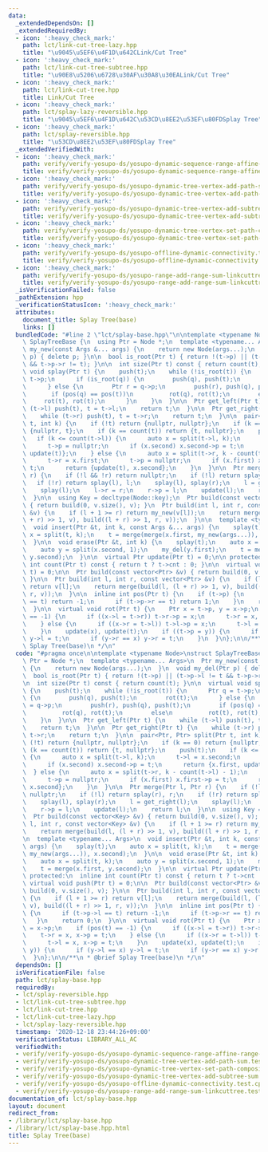 ```yaml
---
data:
  _extendedDependsOn: []
  _extendedRequiredBy:
  - icon: ':heavy_check_mark:'
    path: lct/link-cut-tree-lazy.hpp
    title: "\u9045\u5EF6\u4F1D\u642CLink/Cut Tree"
  - icon: ':heavy_check_mark:'
    path: lct/link-cut-tree-subtree.hpp
    title: "\u90E8\u5206\u6728\u30AF\u30A8\u30EALink/Cut Tree"
  - icon: ':heavy_check_mark:'
    path: lct/link-cut-tree.hpp
    title: Link/Cut Tree
  - icon: ':heavy_check_mark:'
    path: lct/splay-lazy-reversible.hpp
    title: "\u9045\u5EF6\u4F1D\u642C\u53CD\u8EE2\u53EF\u80FDSplay Tree"
  - icon: ':heavy_check_mark:'
    path: lct/splay-reversible.hpp
    title: "\u53CD\u8EE2\u53EF\u80FDSplay Tree"
  _extendedVerifiedWith:
  - icon: ':heavy_check_mark:'
    path: verify/verify-yosupo-ds/yosupo-dynamic-sequence-range-affine-range-sum-splay.test.cpp
    title: verify/verify-yosupo-ds/yosupo-dynamic-sequence-range-affine-range-sum-splay.test.cpp
  - icon: ':heavy_check_mark:'
    path: verify/verify-yosupo-ds/yosupo-dynamic-tree-vertex-add-path-sum.test.cpp
    title: verify/verify-yosupo-ds/yosupo-dynamic-tree-vertex-add-path-sum.test.cpp
  - icon: ':heavy_check_mark:'
    path: verify/verify-yosupo-ds/yosupo-dynamic-tree-vertex-add-subtree-sum.test.cpp
    title: verify/verify-yosupo-ds/yosupo-dynamic-tree-vertex-add-subtree-sum.test.cpp
  - icon: ':heavy_check_mark:'
    path: verify/verify-yosupo-ds/yosupo-dynamic-tree-vertex-set-path-composite.test.cpp
    title: verify/verify-yosupo-ds/yosupo-dynamic-tree-vertex-set-path-composite.test.cpp
  - icon: ':heavy_check_mark:'
    path: verify/verify-yosupo-ds/yosupo-offline-dynamic-connectivity.test.cpp
    title: verify/verify-yosupo-ds/yosupo-offline-dynamic-connectivity.test.cpp
  - icon: ':heavy_check_mark:'
    path: verify/verify-yosupo-ds/yosupo-range-add-range-sum-linkcuttree.test.cpp
    title: verify/verify-yosupo-ds/yosupo-range-add-range-sum-linkcuttree.test.cpp
  _isVerificationFailed: false
  _pathExtension: hpp
  _verificationStatusIcon: ':heavy_check_mark:'
  attributes:
    document_title: Splay Tree(base)
    links: []
  bundledCode: "#line 2 \"lct/splay-base.hpp\"\n\ntemplate <typename Node>\nstruct\
    \ SplayTreeBase {\n  using Ptr = Node *;\n  template <typename... Args>\n  Ptr\
    \ my_new(const Args &... args) {\n    return new Node(args...);\n  }\n  void my_del(Ptr\
    \ p) { delete p; }\n\n  bool is_root(Ptr t) { return !(t->p) || (t->p->l != t\
    \ && t->p->r != t); }\n\n  int size(Ptr t) const { return count(t); }\n\n  virtual\
    \ void splay(Ptr t) {\n    push(t);\n    while (!is_root(t)) {\n      Ptr q =\
    \ t->p;\n      if (is_root(q)) {\n        push(q), push(t);\n        rot(t);\n\
    \      } else {\n        Ptr r = q->p;\n        push(r), push(q), push(t);\n \
    \       if (pos(q) == pos(t))\n          rot(q), rot(t);\n        else\n     \
    \     rot(t), rot(t);\n      }\n    }\n  }\n\n  Ptr get_left(Ptr t) {\n    while\
    \ (t->l) push(t), t = t->l;\n    return t;\n  }\n\n  Ptr get_right(Ptr t) {\n\
    \    while (t->r) push(t), t = t->r;\n    return t;\n  }\n\n  pair<Ptr, Ptr> split(Ptr\
    \ t, int k) {\n    if (!t) return {nullptr, nullptr};\n    if (k == 0) return\
    \ {nullptr, t};\n    if (k == count(t)) return {t, nullptr};\n    push(t);\n \
    \   if (k <= count(t->l)) {\n      auto x = split(t->l, k);\n      t->l = x.second;\n\
    \      t->p = nullptr;\n      if (x.second) x.second->p = t;\n      return {x.first,\
    \ update(t)};\n    } else {\n      auto x = split(t->r, k - count(t->l) - 1);\n\
    \      t->r = x.first;\n      t->p = nullptr;\n      if (x.first) x.first->p =\
    \ t;\n      return {update(t), x.second};\n    }\n  }\n\n  Ptr merge(Ptr l, Ptr\
    \ r) {\n    if (!l && !r) return nullptr;\n    if (!l) return splay(r), r;\n \
    \   if (!r) return splay(l), l;\n    splay(l), splay(r);\n    l = get_right(l);\n\
    \    splay(l);\n    l->r = r;\n    r->p = l;\n    update(l);\n    return l;\n\
    \  }\n\n  using Key = decltype(Node::key);\n  Ptr build(const vector<Key> &v)\
    \ { return build(0, v.size(), v); }\n  Ptr build(int l, int r, const vector<Key>\
    \ &v) {\n    if (l + 1 >= r) return my_new(v[l]);\n    return merge(build(l, (l\
    \ + r) >> 1, v), build((l + r) >> 1, r, v));\n  }\n\n  template <typename... Args>\n\
    \  void insert(Ptr &t, int k, const Args &... args) {\n    splay(t);\n    auto\
    \ x = split(t, k);\n    t = merge(merge(x.first, my_new(args...)), x.second);\n\
    \  }\n\n  void erase(Ptr &t, int k) {\n    splay(t);\n    auto x = split(t, k);\n\
    \    auto y = split(x.second, 1);\n    my_del(y.first);\n    t = merge(x.first,\
    \ y.second);\n  }\n\n  virtual Ptr update(Ptr t) = 0;\n\n protected:\n  inline\
    \ int count(Ptr t) const { return t ? t->cnt : 0; }\n\n  virtual void push(Ptr\
    \ t) = 0;\n\n  Ptr build(const vector<Ptr> &v) { return build(0, v.size(), v);\
    \ }\n\n  Ptr build(int l, int r, const vector<Ptr> &v) {\n    if (l + 1 >= r)\
    \ return v[l];\n    return merge(build(l, (l + r) >> 1, v), build((l + r) >> 1,\
    \ r, v));\n  }\n\n  inline int pos(Ptr t) {\n    if (t->p) {\n      if (t->p->l\
    \ == t) return -1;\n      if (t->p->r == t) return 1;\n    }\n    return 0;\n\
    \  }\n\n  virtual void rot(Ptr t) {\n    Ptr x = t->p, y = x->p;\n    if (pos(t)\
    \ == -1) {\n      if ((x->l = t->r)) t->r->p = x;\n      t->r = x, x->p = t;\n\
    \    } else {\n      if ((x->r = t->l)) t->l->p = x;\n      t->l = x, x->p = t;\n\
    \    }\n    update(x), update(t);\n    if ((t->p = y)) {\n      if (y->l == x)\
    \ y->l = t;\n      if (y->r == x) y->r = t;\n    }\n  }\n};\n\n/**\n * @brief\
    \ Splay Tree(base)\n */\n"
  code: "#pragma once\n\ntemplate <typename Node>\nstruct SplayTreeBase {\n  using\
    \ Ptr = Node *;\n  template <typename... Args>\n  Ptr my_new(const Args &... args)\
    \ {\n    return new Node(args...);\n  }\n  void my_del(Ptr p) { delete p; }\n\n\
    \  bool is_root(Ptr t) { return !(t->p) || (t->p->l != t && t->p->r != t); }\n\
    \n  int size(Ptr t) const { return count(t); }\n\n  virtual void splay(Ptr t)\
    \ {\n    push(t);\n    while (!is_root(t)) {\n      Ptr q = t->p;\n      if (is_root(q))\
    \ {\n        push(q), push(t);\n        rot(t);\n      } else {\n        Ptr r\
    \ = q->p;\n        push(r), push(q), push(t);\n        if (pos(q) == pos(t))\n\
    \          rot(q), rot(t);\n        else\n          rot(t), rot(t);\n      }\n\
    \    }\n  }\n\n  Ptr get_left(Ptr t) {\n    while (t->l) push(t), t = t->l;\n\
    \    return t;\n  }\n\n  Ptr get_right(Ptr t) {\n    while (t->r) push(t), t =\
    \ t->r;\n    return t;\n  }\n\n  pair<Ptr, Ptr> split(Ptr t, int k) {\n    if\
    \ (!t) return {nullptr, nullptr};\n    if (k == 0) return {nullptr, t};\n    if\
    \ (k == count(t)) return {t, nullptr};\n    push(t);\n    if (k <= count(t->l))\
    \ {\n      auto x = split(t->l, k);\n      t->l = x.second;\n      t->p = nullptr;\n\
    \      if (x.second) x.second->p = t;\n      return {x.first, update(t)};\n  \
    \  } else {\n      auto x = split(t->r, k - count(t->l) - 1);\n      t->r = x.first;\n\
    \      t->p = nullptr;\n      if (x.first) x.first->p = t;\n      return {update(t),\
    \ x.second};\n    }\n  }\n\n  Ptr merge(Ptr l, Ptr r) {\n    if (!l && !r) return\
    \ nullptr;\n    if (!l) return splay(r), r;\n    if (!r) return splay(l), l;\n\
    \    splay(l), splay(r);\n    l = get_right(l);\n    splay(l);\n    l->r = r;\n\
    \    r->p = l;\n    update(l);\n    return l;\n  }\n\n  using Key = decltype(Node::key);\n\
    \  Ptr build(const vector<Key> &v) { return build(0, v.size(), v); }\n  Ptr build(int\
    \ l, int r, const vector<Key> &v) {\n    if (l + 1 >= r) return my_new(v[l]);\n\
    \    return merge(build(l, (l + r) >> 1, v), build((l + r) >> 1, r, v));\n  }\n\
    \n  template <typename... Args>\n  void insert(Ptr &t, int k, const Args &...\
    \ args) {\n    splay(t);\n    auto x = split(t, k);\n    t = merge(merge(x.first,\
    \ my_new(args...)), x.second);\n  }\n\n  void erase(Ptr &t, int k) {\n    splay(t);\n\
    \    auto x = split(t, k);\n    auto y = split(x.second, 1);\n    my_del(y.first);\n\
    \    t = merge(x.first, y.second);\n  }\n\n  virtual Ptr update(Ptr t) = 0;\n\n\
    \ protected:\n  inline int count(Ptr t) const { return t ? t->cnt : 0; }\n\n \
    \ virtual void push(Ptr t) = 0;\n\n  Ptr build(const vector<Ptr> &v) { return\
    \ build(0, v.size(), v); }\n\n  Ptr build(int l, int r, const vector<Ptr> &v)\
    \ {\n    if (l + 1 >= r) return v[l];\n    return merge(build(l, (l + r) >> 1,\
    \ v), build((l + r) >> 1, r, v));\n  }\n\n  inline int pos(Ptr t) {\n    if (t->p)\
    \ {\n      if (t->p->l == t) return -1;\n      if (t->p->r == t) return 1;\n \
    \   }\n    return 0;\n  }\n\n  virtual void rot(Ptr t) {\n    Ptr x = t->p, y\
    \ = x->p;\n    if (pos(t) == -1) {\n      if ((x->l = t->r)) t->r->p = x;\n  \
    \    t->r = x, x->p = t;\n    } else {\n      if ((x->r = t->l)) t->l->p = x;\n\
    \      t->l = x, x->p = t;\n    }\n    update(x), update(t);\n    if ((t->p =\
    \ y)) {\n      if (y->l == x) y->l = t;\n      if (y->r == x) y->r = t;\n    }\n\
    \  }\n};\n\n/**\n * @brief Splay Tree(base)\n */\n"
  dependsOn: []
  isVerificationFile: false
  path: lct/splay-base.hpp
  requiredBy:
  - lct/splay-reversible.hpp
  - lct/link-cut-tree-subtree.hpp
  - lct/link-cut-tree.hpp
  - lct/link-cut-tree-lazy.hpp
  - lct/splay-lazy-reversible.hpp
  timestamp: '2020-12-18 23:44:26+09:00'
  verificationStatus: LIBRARY_ALL_AC
  verifiedWith:
  - verify/verify-yosupo-ds/yosupo-dynamic-sequence-range-affine-range-sum-splay.test.cpp
  - verify/verify-yosupo-ds/yosupo-dynamic-tree-vertex-add-path-sum.test.cpp
  - verify/verify-yosupo-ds/yosupo-dynamic-tree-vertex-set-path-composite.test.cpp
  - verify/verify-yosupo-ds/yosupo-dynamic-tree-vertex-add-subtree-sum.test.cpp
  - verify/verify-yosupo-ds/yosupo-offline-dynamic-connectivity.test.cpp
  - verify/verify-yosupo-ds/yosupo-range-add-range-sum-linkcuttree.test.cpp
documentation_of: lct/splay-base.hpp
layout: document
redirect_from:
- /library/lct/splay-base.hpp
- /library/lct/splay-base.hpp.html
title: Splay Tree(base)
---
```

